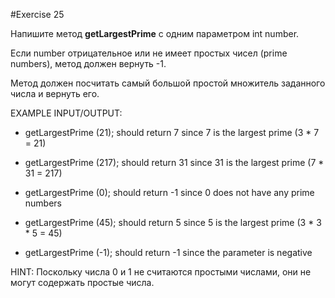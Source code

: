 #Exercise 25

Напишите метод **getLargestPrime** с одним параметром int number. 

Если number отрицательное или не имеет простых чисел (prime numbers), метод должен вернуть -1. 

Метод должен посчитать самый большой простой множитель заданного числа и вернуть его.

EXAMPLE INPUT/OUTPUT:

* getLargestPrime (21); should return 7 since 7 is the largest prime (3 * 7 = 21)

* getLargestPrime (217); should return 31 since 31 is the largest prime (7 * 31 = 217)

* getLargestPrime (0); should return -1 since 0 does not have any prime numbers

* getLargestPrime (45); should return 5 since 5 is the largest prime (3 * 3 * 5 = 45)

* getLargestPrime (-1); should return -1 since the parameter is negative

HINT: Поскольку числа 0 и 1 не считаются простыми числами, они не могут содержать простые числа.

